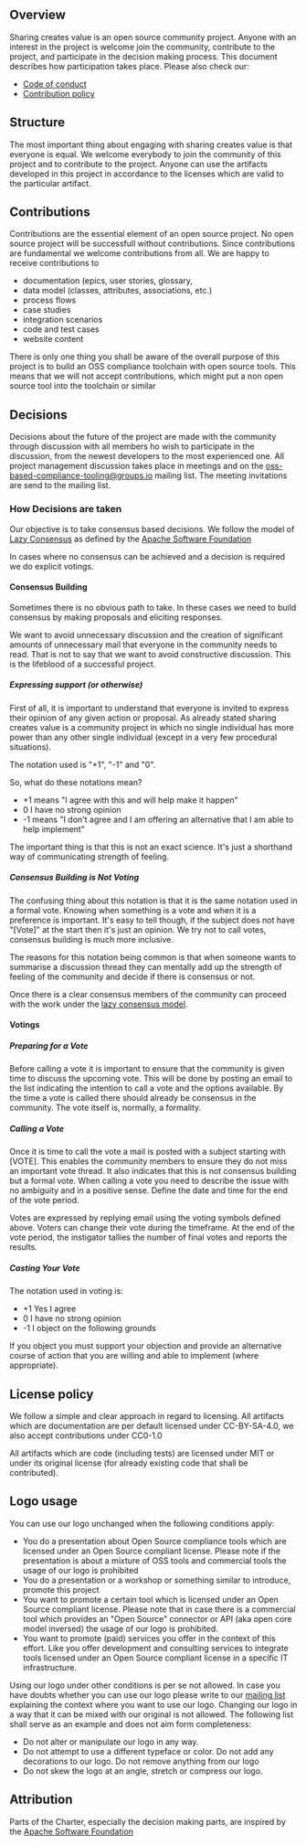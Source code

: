 
## Overview

Sharing creates value is an open source community project. Anyone with an interest in the project is welcome join the community, contribute to the project, and participate in the decision making process. This document describes how participation takes place.
Please also check our:
 * [Code of conduct](./CODE_OF_CONDUCT.md)
 * [Contribution policy](./CONTRIBUTING.md)
 
## Structure
The most important thing about engaging with sharing creates value is that everyone is equal. We welcome everybody to join the community of this project and to contribute to the project. Anyone can use the artifacts developed in this project in accordance to the licenses which are valid to the particular artifact.
 
## Contributions
Contributions are the essential element of an open source project. No open source project will be successfull without contributions. Since contributions are fundamental we welcome contributions from all. We are happy to receive contributions to
* documentation (epics, user stories, glossary, 
* data model (classes, attributes, associations, etc.)
* process flows
* case studies
* integration scenarios
* code and test cases
* website content
 
There is only one thing you shall be aware of the overall purpose of this project is to build an OSS compliance toolchain with open source tools. This means that we will not accept contributions, which might put a non open source tool into the toolchain or similar

 
## Decisions
Decisions about the future of the project are made with the community through discussion with all members ho wish to participate in the discussion, from the newest developers to the most experienced one. All project management discussion takes place in meetings and on the oss-based-compliance-tooling@groups.io mailing list. The meeting invitations are send to the mailing list.

### How Decisions are taken

Our objective is to take consensus based decisions. We follow the model of [Lazy Consensus](https://community.apache.org/committers/lazyConsensus.html) as defined by the [Apache Software Foundation](https://community.apache.org/) 

In cases where no consensus can be achieved and a decision is required we do explicit votings.

#### Consensus Building
Sometimes there is no obvious path to take. In these cases we need to build consensus by making proposals and eliciting responses.

We want to avoid unnecessary discussion and the creation of significant amounts of unnecessary mail that everyone in the community needs to read. That is not to say that we want to avoid constructive discussion. This is the lifeblood of a successful project. 

##### Expressing support (or otherwise)
First of all, it is important to understand that everyone is invited to express their opinion of any given action or proposal. As already stated sharing creates value is a community project in which no single individual has more power than any other single individual (except in a very few procedural situations).

The notation used is "+1", "-1" and "0".

So, what do these notations mean?

* +1   means "I agree with this and will help make it happen"
* 0    I have no strong opinion
* -1   means "I don't agree and I am offering an alternative that I am able to help implement"

The important thing is that this is not an exact science. It's just a shorthand way of communicating strength of feeling.

##### Consensus Building is Not Voting
The confusing thing about this notation is that it is the same notation used in a formal vote. Knowing when something is a vote and when it is a preference is important. It's easy to tell though, if the subject does not have "[Vote]" at the start then it's just an opinion. We try not to call votes, consensus building is much more inclusive.

The reasons for this notation being common is that when someone wants to summarise a discussion thread they can mentally add up the strength of feeling of the community and decide if there is consensus or not.

Once there is a clear consensus members of the community can proceed with the work under the [lazy consensus model](https://community.apache.org/committers/lazyConsensus.html).

#### Votings
##### Preparing for a Vote

Before calling a vote it is important to ensure that the community is given time to discuss the upcoming vote. This will be done by posting an email to the list indicating the intention to call a vote and the options available. By the time a vote is called there should already be consensus in the community. The vote itself is, normally, a formality.

##### Calling a Vote
Once it is time to call the vote a mail is posted with a subject starting with [VOTE]. This enables the community members to ensure they do not miss an important vote thread. It also indicates that this is not consensus building but a formal vote.
When calling a vote you need to describe the issue with no ambiguity and in a positive sense. Define the date and time for the end of the vote period.

Votes are expressed by replying email using the voting symbols defined above. Voters can change their vote during the timeframe. At the end of the vote period, the instigator tallies the number of final votes and reports the results.

##### Casting Your Vote
The notation used in voting is:

* +1   Yes I agree
* 0    I have no strong opinion
* -1   I object on the following grounds

If you object you must support your objection and provide an alternative course of action that you are willing and able to implement (where appropriate).

 
## License policy
We follow a simple and clear approach in regard to licensing. All artifacts which are documentation are per default licensed under CC-BY-SA-4.0, we also accept contributions under CC0-1.0

All artifacts which are code (including tests) are licensed under MIT or under its original license (for already existing code that shall be contributed).

## Logo usage
You can use our logo unchanged when the following conditions apply:
* You do a presentation about Open Source compliance tools which are licensed under an Open Source compliant license. Please note if the presentation is about a mixture of OSS tools and commercial tools the usage of our logo is prohibited
* You do a presentation or a workshop or something similar to introduce, promote this project
* You want to promote a certain tool which is licensed under an Open Source compliant license. Please note that in case there is a commercial tool which provides an "Open Source" connector or API (aka open core model inversed) the usage of our logo is prohibited.
* You want to promote (paid) services you offer in the context of this effort. Like you offer development and consulting services to integrate tools licensed under an Open Source compliant license in a specific IT infrastructure.

Using our logo under other conditions is per se not allowed. In case you have doubts whether you can use our logo please write to our [mailing list](mailto:oss-based-compliance-tooling@groups.io) explaining the context where you want to use our logo.
Changing our logo in a way that it can be mixed with our original is not allowed. The following list shall serve as an example and does not aim form completeness:

* Do not alter or manipulate our logo in any way. 
* Do not attempt to use a different typeface or color. Do not add any decorations to our logo. Do not remove anything from our logo
* Do not skew the logo at an angle, stretch or compress our logo.


## Attribution

Parts of the Charter, especially the decision making parts, are inspired by the [Apache Software Foundation](https://community.apache.org/)

